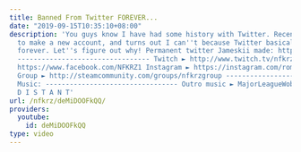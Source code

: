 ```yaml
---
title: Banned From Twitter FOREVER...
date: "2019-09-15T10:35:10+08:00"
description: 'You guys know I have had some history with Twitter. Recently I tried
  to make a new account, and turns out I can''t because Twitter basically banned me
  forever. Let''s figure out why! Permanent twitter Jameskii made: https://twitter.com/itsNFKRZ
  --------------------------------- Twitch ► http://www.twitch.tv/nfkrz Facebook ►
  https://www.facebook.com/NFKRZ1 Instagram ► https://instagram.com/roman_nfkrz/ Steam
  Group ► http://steamcommunity.com/groups/nfkrzgroup ---------------------------------
  Music: --------------------------------- Outro music ► MajorLeagueWobs/Holder -
  D I S T A N T'
url: /nfkrz/deMiDOOFkQQ/
providers:
  youtube:
    id: deMiDOOFkQQ
type: video
---
```

